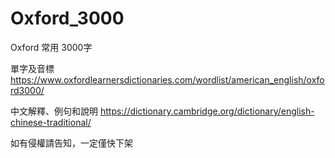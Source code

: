 # Oxford_3000

Oxford 常用 3000字

單字及音標  https://www.oxfordlearnersdictionaries.com/wordlist/american_english/oxford3000/

中文解釋、例句和說明 https://dictionary.cambridge.org/dictionary/english-chinese-traditional/

如有侵權請告知，一定僅快下架
